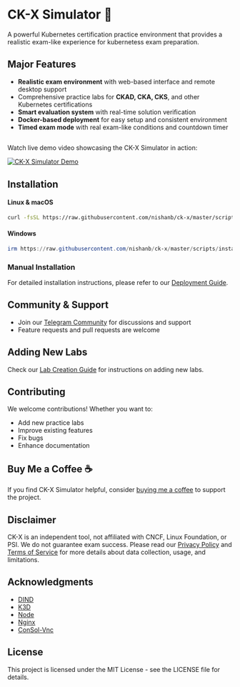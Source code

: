 # CK-X Simulator 🚀

A powerful Kubernetes certification practice environment that provides a realistic exam-like experience for kubernetess exam preparation.

## Major Features

- **Realistic exam environment** with web-based interface and remote desktop support
- Comprehensive practice labs for **CKAD, CKA, CKS**, and other Kubernetes certifications
- **Smart evaluation system** with real-time solution verification
- **Docker-based deployment** for easy setup and consistent environment
- **Timed exam mode** with real exam-like conditions and countdown timer


## 

Watch live demo video showcasing the CK-X Simulator in action:

[![CK-X Simulator Demo](https://img.youtube.com/vi/EQVGhF8x7R4/0.jpg)](https://www.youtube.com/watch?v=EQVGhF8x7R4&ab_channel=NishanB)

## Installation

#### Linux & macOS
```bash
curl -fsSL https://raw.githubusercontent.com/nishanb/ck-x/master/scripts/install.sh | bash
```

#### Windows
```powershell
irm https://raw.githubusercontent.com/nishanb/ck-x/master/scripts/install.ps1 | iex
```

### Manual Installation
For detailed installation instructions, please refer to our [Deployment Guide](scripts/COMPOSE-DEPLOY.md).

## Community & Support

- Join our [Telegram Community](https://t.me/ckxdev) for discussions and support
- Feature requests and pull requests are welcome

## Adding New Labs

Check our [Lab Creation Guide](docs/how-to-add-new-labs.md) for instructions on adding new labs.

## Contributing

We welcome contributions! Whether you want to:
- Add new practice labs
- Improve existing features
- Fix bugs
- Enhance documentation

## Buy Me a Coffee ☕

If you find CK-X Simulator helpful, consider [buying me a coffee](https://buymeacoffee.com/nishan.b) to support the project.

## Disclaimer

CK-X is an independent tool, not affiliated with CNCF, Linux Foundation, or PSI. We do not guarantee exam success. Please read our [Privacy Policy](docs/PRIVACY_POLICY.md) and [Terms of Service](docs/TERMS_OF_SERVICE.md) for more details about data collection, usage, and limitations.

## Acknowledgments

- [DIND](https://www.docker.com/)
- [K3D](https://k3d.io/stable/)
- [Node](https://nodejs.org/en)
- [Nginx](https://nginx.org/)
- [ConSol-Vnc](https://github.com/ConSol/docker-headless-vnc-container/)

## License

This project is licensed under the MIT License - see the LICENSE file for details. 
